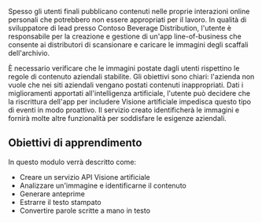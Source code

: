 Spesso gli utenti finali pubblicano contenuti nelle proprie interazioni online personali che potrebbero non essere appropriati per il lavoro. In qualità di sviluppatore di lead presso Contoso Beverage Distribution, l'utente è responsabile per la creazione e gestione di un'app line-of-business che consente ai distributori di scansionare e caricare le immagini degli scaffali dell'archivio. 

È necessario verificare che le immagini postate dagli utenti rispettino le regole di contenuto aziendali stabilite. Gli obiettivi sono chiari: l'azienda non vuole che nei siti aziendali vengano postati contenuti inappropriati. Dati i miglioramenti apportati all'intelligenza artificiale, l'utente può decidere che la riscrittura dell'app per includere Visione artificiale impedisca questo tipo di eventi in modo proattivo. Il servizio creato identificherà le immagini e fornirà molte altre funzionalità per soddisfare le esigenze aziendali.

## <a name="learning-objectives"></a>Obiettivi di apprendimento

In questo modulo verrà descritto come:

- Creare un servizio API Visione artificiale
- Analizzare un'immagine e identificarne il contenuto
- Generare anteprime
- Estrarre il testo stampato
- Convertire parole scritte a mano in testo
